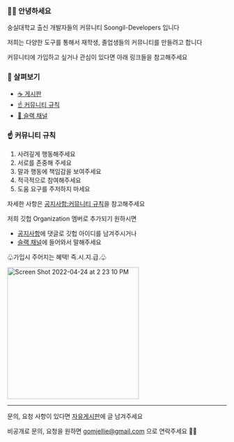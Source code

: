 
### 👋🏻 안녕하세요

숭실대학교 출신 개발자들의 커뮤니티 Soongil-Developers 입니다

저희는 다양한 도구를 통해서 재학생, 졸업생들의 커뮤니티를 만들려고 합니다

커뮤니티에 가입하고 싶거나 관심이 있다면 아래 링크들을 참고해주세요

### 👀 살펴보기

- [☕️ 게시판](https://github.com/orgs/Soongsil-Developers/discussions)
- [☝️ 커뮤니티 규칙](https://github.com/orgs/Soongsil-Developers/discussions/7)
- [🍻 슬랙 채널](https://join.slack.com/t/soongsil-developers/shared_invite/zt-17pcv30ly-oRcuIYOB7WShlTlBVzvLAA)

### ☝️ 커뮤니티 규칙 

 1. 사려깊게 행동해주세요
 2. 서로를 존중해 주세요
 3. 말과 행동에 책임감을 보여주세요
 4. 적극적으로 참여해주세요
 5. 도움 요구를 주저하지 마세요

자세한 사항은 [공지사항:커뮤니티 규칙](https://github.com/orgs/Soongsil-Developers/discussions/7)을 참고해주세요

저희 깃헙 Organization 멤버로 추가되기 원하시면
 - [공지사항](https://github.com/orgs/Soongsil-Developers/discussions/1)에 댓글로 깃헙 아이디를 남겨주시거나
 - [슬랙 채널](https://join.slack.com/t/soongsil-developers/shared_invite/zt-17pcv30ly-oRcuIYOB7WShlTlBVzvLAA)에 들어와서 말해주세요

♧가입시 주어지는 혜택! 즉.시.지.급.♧

<img width="302" alt="Screen Shot 2022-04-24 at 2 23 10 PM" src="https://user-images.githubusercontent.com/13645032/164958073-3a00f556-5c7f-4115-9675-d4e742c734a8.png">

------------

문의, 요청 사항이 있다면 [자유게시판](https://github.com/orgs/Soongsil-Developers/discussions/categories/자유게시판)에 글 남겨주세요

비공개로 문의, 요청을 원하면 gomjellie@gmail.com 으로 연락주세요 🏄‍♂️
